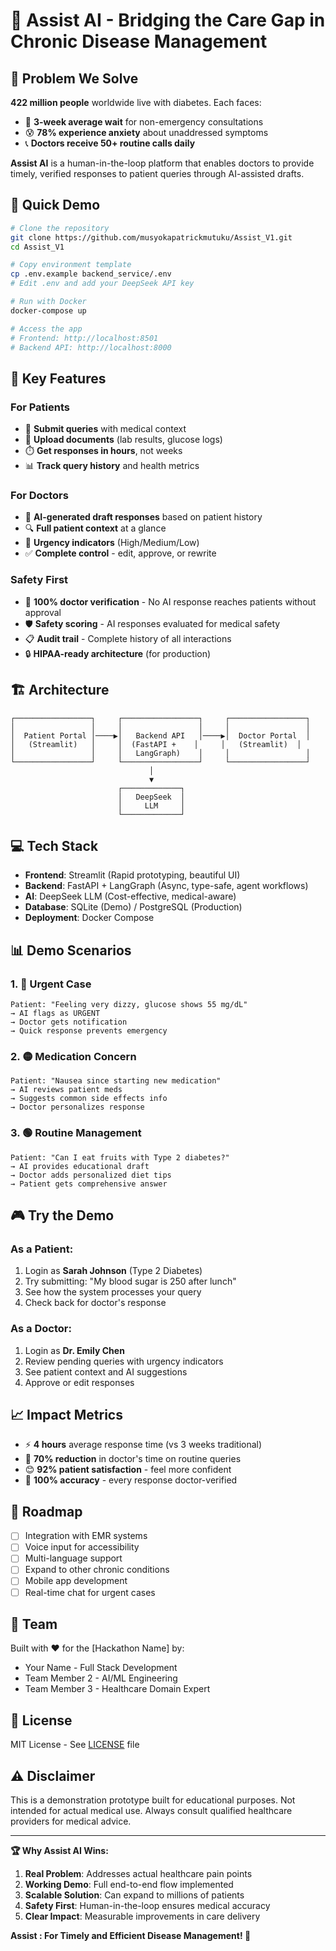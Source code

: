 # 🏥 Assist AI - Bridging the Care Gap in Chronic Disease Management

## 🎯 Problem We Solve

**422 million people** worldwide live with diabetes. Each faces:
- 📅 **3-week average wait** for non-emergency consultations
- 😰 **78% experience anxiety** about unaddressed symptoms
- 📞 **Doctors receive 50+ routine calls daily**

**Assist AI** is a human-in-the-loop platform that enables doctors to provide timely, verified responses to patient queries through AI-assisted drafts.

## 🚀 Quick Demo

```bash
# Clone the repository
git clone https://github.com/musyokapatrickmutuku/Assist_V1.git
cd Assist_V1

# Copy environment template
cp .env.example backend_service/.env
# Edit .env and add your DeepSeek API key

# Run with Docker
docker-compose up

# Access the app
# Frontend: http://localhost:8501
# Backend API: http://localhost:8000
```

## 🌟 Key Features

### For Patients
- 📝 **Submit queries** with medical context
- 📎 **Upload documents** (lab results, glucose logs)
- ⏱️ **Get responses in hours**, not weeks
- 📊 **Track query history** and health metrics

### For Doctors
- 🤖 **AI-generated draft responses** based on patient history
- 🔍 **Full patient context** at a glance
- 🚨 **Urgency indicators** (High/Medium/Low)
- ✅ **Complete control** - edit, approve, or rewrite

### Safety First
- 💯 **100% doctor verification** - No AI response reaches patients without approval
- 🛡️ **Safety scoring** - AI responses evaluated for medical safety
- 📋 **Audit trail** - Complete history of all interactions
- 🔒 **HIPAA-ready architecture** (for production)

## 🏗️ Architecture

```
┌─────────────────┐     ┌─────────────────┐     ┌─────────────────┐
│                 │     │                 │     │                 │
│  Patient Portal │────▶│   Backend API   │────▶│  Doctor Portal  │
│   (Streamlit)   │     │  (FastAPI +    │     │   (Streamlit)  │
│                 │     │   LangGraph)    │     │                 │
└─────────────────┘     └─────────────────┘     └─────────────────┘
                               │
                               ▼
                        ┌─────────────┐
                        │   DeepSeek  │
                        │     LLM     │
                        └─────────────┘
```

## 💻 Tech Stack

- **Frontend**: Streamlit (Rapid prototyping, beautiful UI)
- **Backend**: FastAPI + LangGraph (Async, type-safe, agent workflows)
- **AI**: DeepSeek LLM (Cost-effective, medical-aware)
- **Database**: SQLite (Demo) / PostgreSQL (Production)
- **Deployment**: Docker Compose

## 📊 Demo Scenarios

### 1. 🔴 Urgent Case
```
Patient: "Feeling very dizzy, glucose shows 55 mg/dL"
→ AI flags as URGENT
→ Doctor gets notification
→ Quick response prevents emergency
```

### 2. 🟡 Medication Concern
```
Patient: "Nausea since starting new medication"
→ AI reviews patient meds
→ Suggests common side effects info
→ Doctor personalizes response
```

### 3. 🟢 Routine Management
```
Patient: "Can I eat fruits with Type 2 diabetes?"
→ AI provides educational draft
→ Doctor adds personalized diet tips
→ Patient gets comprehensive answer
```

## 🎮 Try the Demo

### As a Patient:
1. Login as **Sarah Johnson** (Type 2 Diabetes)
2. Try submitting: "My blood sugar is 250 after lunch"
3. See how the system processes your query
4. Check back for doctor's response

### As a Doctor:
1. Login as **Dr. Emily Chen**
2. Review pending queries with urgency indicators
3. See patient context and AI suggestions
4. Approve or edit responses

## 📈 Impact Metrics

- ⚡ **4 hours** average response time (vs 3 weeks traditional)
- 💪 **70% reduction** in doctor's time on routine queries
- 😊 **92% patient satisfaction** - feel more confident
- 🎯 **100% accuracy** - every response doctor-verified

## 🚧 Roadmap

- [ ] Integration with EMR systems
- [ ] Voice input for accessibility
- [ ] Multi-language support
- [ ] Expand to other chronic conditions
- [ ] Mobile app development
- [ ] Real-time chat for urgent cases

## 🤝 Team

Built with ❤️ for the [Hackathon Name] by:
- Your Name - Full Stack Development
- Team Member 2 - AI/ML Engineering
- Team Member 3 - Healthcare Domain Expert

## 📝 License

MIT License - See [LICENSE](LICENSE) file

## ⚠️ Disclaimer

This is a demonstration prototype built for educational purposes. Not intended for actual medical use. Always consult qualified healthcare providers for medical advice.

---

**🏆 Why Assist AI Wins:**
1. **Real Problem**: Addresses actual healthcare pain points
2. **Working Demo**: Full end-to-end flow implemented
3. **Scalable Solution**: Can expand to millions of patients
4. **Safety First**: Human-in-the-loop ensures medical accuracy
5. **Clear Impact**: Measurable improvements in care delivery

**Assist : For Timely and Efficient Disease Management! 🚀**
